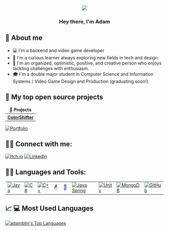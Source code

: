 <div align="center">
  <a href="#"><img width="50%" height="auto" src="https://plus.unsplash.com/premium_photo-1720287601920-ee8c503af775?q=80&w=2070&auto=format&fit=crop&ixlib=rb-4.0.3&ixid=M3wxMjA3fDB8MHxwaG90by1wYWdlfHx8fGVufDB8fHx8fA%3D%3D" /></a>
</div>


<h3 align="center"><strong>Hey there, I'm Adam</strong></h3>



## 📖 About me

* 💻 I'm a backend and video game developer
* 🧠 I'm a curious learner always exploring new fields in tech and design.
* 🌟 I'm an organized, optimistic, positive, and creative person who enjoys tackling challenges with enthusiasm.
* 🎓 I'm a double major student in Computer Science and Information Systems / Video Game Design and Production (graduating soon!).

## 📘 My top open source projects

<table>
  <thead align="center">
    <tr border: none;>
      <td><b>📘 Projects</b></td>
    </tr>
  </thead>
  <tbody>
    <tr>
      <td><a href="https://github.com/adamblin/ColorShifter"><b>ColorShifter</b></a></td>
    </tr>
  </tbody>
</table>


<p align="left">
  <a href="https://github.com/adamblin?tab=repositories"><img alt="Portfolio" title="Portfolio" src="https://img.shields.io/badge/-More%20Repos-black?style=for-the-badge&logo=addthis&logoColor=white"/></a>
</p>

## 🙋‍♂️ Connect with me:

<p align="left">
  <a href="https://adamblin.itch.io/"><img alt="Itch.io" title="Itch.io" src="https://img.shields.io/badge/-Itch.io-FF0000?style=for-the-badge&logo=itch.io&logoColor=white"/></a>
  <a href="https://www.linkedin.com/in/adam-benitez/"><img alt="LinkedIn" title="LinkedIn" src="https://img.shields.io/badge/-LinkedIn-0077B5?style=for-the-badge&logo=linkedin&logoColor=white"/></a>
</p>




## 👨‍💻 Languages and Tools:

<table>
    <tbody>
        <tr>
            <td><a href="#"><img alt="Java" title="Java" height="28px"
                        src="https://img.icons8.com/color/48/000000/java-coffee-cup-logo.png" /></a></td>
            <td><a href="#"><img alt="C#" title="C#" height="28px"
                        src="https://img.icons8.com/color/48/000000/c-sharp-logo.png" /></a></td>
            <td><a href="#"><img alt="C++" title="C++" height="28px"
                        src="https://img.icons8.com/color/48/000000/c-plus-plus-logo.png" /></a></td>
            <td><a href="#"><img alt="Python" title="Python" height="28px"
                        src="https://raw.githubusercontent.com/github/explore/80688e429a7d4ef2fca1e82350fe8e3517d3494d/topics/python/python.png" /></a></td>
            <td><a href="#"><img alt="SQL" title="SQL" height="28px"
                        src="https://raw.githubusercontent.com/github/explore/80688e429a7d4ef2fca1e82350fe8e3517d3494d/topics/sql/sql.png" /></a></td>
            <td><a href="#"><img alt="Java Spring" title="Java Spring" height="28px"
                        src="https://img.icons8.com/color/48/000000/spring-logo.png" /></a></td>
            <td><a href="#"><img alt="Unity" title="Unity" height="28px"
                        src="https://img.icons8.com/ios-filled/50/000000/unity.png" /></a></td>
            <td><a href="#"><img alt="MongoDB" title="MongoDB" height="28px"
                        src="https://img.icons8.com/color/48/000000/mongodb.png" /></a></td>
            <td><a href="#"><img alt="GitHub" title="GitHub" height="28px"
                        src="https://i.imgur.com/DZgetVv.png" /></a></td>
        </tr>
    </tbody>
</table>



<!-- https://github.com/gautamkrishnar/blog-post-workflow -->


## 📈 💻 Most Used Languages

<a href="https://github.com/anuraghazra/github-readme-stats">
  <img alt="adamblin's Top Languages" src="https://github-readme-stats.vercel.app/api/top-langs/?username=adamblin&langs_count=10&layout=compact" />
</a>

  
